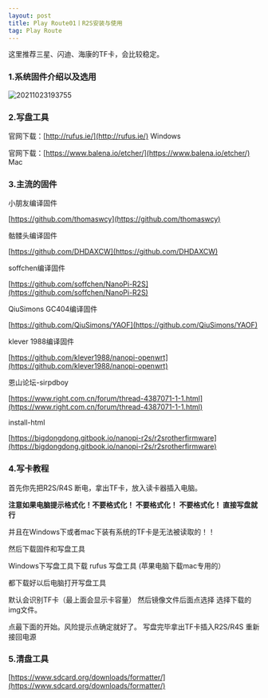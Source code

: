 ```yaml
---
layout: post
title: Play Route01丨R2S安装与使用
tag: Play Route
---
```


这里推荐三星、闪迪、海康的TF卡，会比较稳定。

### 1.系统固件介绍以及选用

![20211023193755](https://cdn.jsdelivr.net/gh/luckykang/picture_bed/blogs_images/20211023193755.png)

### 2.写盘工具

官网下载：[http://rufus.ie/](http://rufus.ie/)   Windows

官网下载：[https://www.balena.io/etcher/](https://www.balena.io/etcher/)  Mac

### 3.主流的固件

小朋友编译固件

[https://github.com/thomaswcy](https://github.com/thomaswcy)

骷髅头编译固件

[https://github.com/DHDAXCW](https://github.com/DHDAXCW)

soffchen编译固件

[https://github.com/soffchen/NanoPi-R2S](https://github.com/soffchen/NanoPi-R2S)

QiuSimons GC404编译固件

[https://github.com/QiuSimons/YAOF](https://github.com/QiuSimons/YAOF)

klever 1988编译固件 

[https://github.com/klever1988/nanopi-openwrt](https://github.com/klever1988/nanopi-openwrt)

恩山论坛-sirpdboy

[https://www.right.com.cn/forum/thread-4387071-1-1.html](https://www.right.com.cn/forum/thread-4387071-1-1.html)

install-html

[https://bigdongdong.gitbook.io/nanopi-r2s/r2srotherfirmware](https://bigdongdong.gitbook.io/nanopi-r2s/r2srotherfirmware)

### 4.写卡教程

首先你先把R2S/R4S 断电，拿出TF卡，放入读卡器插入电脑。

**注意如果电脑提示格式化！不要格式化！ 不要格式化！ 不要格式化！ 直接写盘就行**

并且在Windows下或者mac下装有系统的TF卡是无法被读取的！！

然后下载固件和写盘工具

Windows下写盘工具下载 rufus 写盘工具 (苹果电脑下载mac专用的）

都下载好以后电脑打开写盘工具

默认会识别TF卡（最上面会显示卡容量） 然后镜像文件后面点选择 选择下载的img文件。

点最下面的开始。风险提示点确定就好了。 写盘完毕拿出TF卡插入R2S/R4S 重新接回电源

### 5.清盘工具

[https://www.sdcard.org/downloads/formatter/](https://www.sdcard.org/downloads/formatter/)

